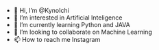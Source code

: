 - 👋 Hi, I’m @KynoIchi
- 👀 I’m interested in Artificial Inteligence
- 🌱 I’m currently learning Python and JAVA
- 💞️ I’m looking to collaborate on Machine Learning
- 📫 How to reach me Instagram

<!---
KynoIchi/KynoIchi is a ✨ special ✨ repository because its `README.md` (this file) appears on your GitHub profile.
You can click the Preview link to take a look at your changes.
--->

